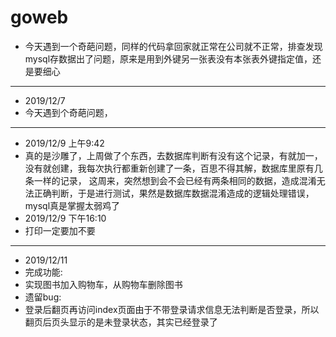 # goweb

* 今天遇到一个奇葩问题，同样的代码拿回家就正常在公司就不正常，排查发现mysql存数据出了问题，原来是用到外键另一张表没有本张表外键指定值，还是要细心
---
* 2019/12/7
* 今天遇到个奇葩问题，
---
* 2019/12/9 上午9:42
* 真的是沙雕了，上周做了个东西，去数据库判断有没有这个记录，有就加一，没有就创建，我每次执行都重新创建了一条，百思不得其解，数据库里原有几条一样的记录，
这周来，突然想到会不会已经有两条相同的数据，造成混淆无法正确判断，于是进行测试，果然是数据库数据混淆造成的逻辑处理错误，mysql真是掌握太弱鸡了
* 2019/12/9 下午16:10
* 打印一定要加不要
---
* 2019/12/11
* 完成功能:
* 实现图书加入购物车，从购物车删除图书
* 遗留bug:
* 登录后翻页再访问index页面由于不带登录请求信息无法判断是否登录，所以翻页后页头显示的是未登录状态，其实已经登录了
